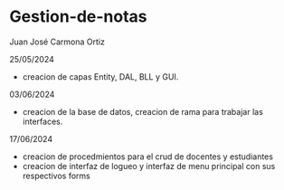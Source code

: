 # Gestion-de-notas
Juan José Carmona Ortiz

25/05/2024

- creacion de capas Entity, DAL, BLL y GUI.

03/06/2024

- creacion de la base de datos, creacion de rama para trabajar las interfaces.

17/06/2024

- creacion de procedmientos para el crud de docentes y estudiantes
- creacion de interfaz de logueo y interfaz de menu principal con sus respectivos forms
  
